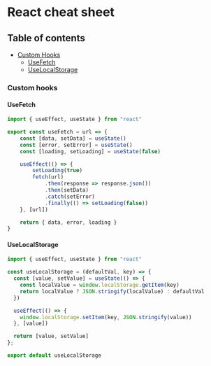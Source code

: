 # React cheat sheet

## Table of contents
* [Custom Hooks](#custom-hooks)
    * [UseFetch](#usefetch)
    * [UseLocalStorage](#uselocalstorage)

### Custom hooks

#### UseFetch
```jsx
import { useEffect, useState } from "react"

export const useFetch = url => {
    const [data, setData] = useState()
    const [error, setError] = useState()
    const [loading, setLoading] = useState(false)

    useEffect(() => {
        setLoading(true)
        fetch(url)
            .then(response => response.json())
            .then(setData)
            .catch(setError)
            .finally(() => setLoading(false))
    }, [url])

    return { data, error, loading }
}
```

#### UseLocalStorage
```jsx
import { useEffect, useState } from "react"

const useLocalStorage = (defaultVal, key) => {
  const [value, setValue] = useState(() => {
    const localValue = window.localStorage.getItem(key)
    return localValue ? JSON.stringify(localValue) : defaultVal
  })

  useEffect(() => {
    window.localStorage.setItem(key, JSON.stringify(value))
  }, [value])

  return [value, setValue]
};

export default useLocalStorage
```
